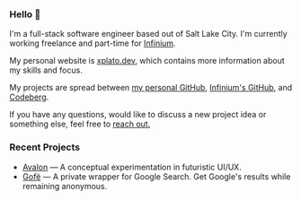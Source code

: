### Hello 👋

I'm a full-stack software engineer based out of Salt Lake City. I'm currently working freelance and part-time for [Infinium](https://github.com/Infinium8).

My personal website is [xplato.dev](https://xplato.dev), which contains more information about my skills and focus.

My projects are spread between [my personal GitHub](https://github.com/xplato), [Infinium's GitHub](https://github.com/Infinium8), and [Codeberg](https://codeberg.org/xplato).

If you have any questions, would like to discuss a new project idea or something else, feel free to [reach out.](http://localhost:3000/#contact)

### Recent Projects

- [Avalon](https://xplato.dev/avalon) — A conceptual experimentation in futuristic UI/UX.
- [Gofë](https://codeberg.org/ar324/gofe) — A private wrapper for Google Search. Get Google's results while remaining anonymous.
